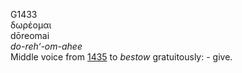G1433  
δωρέομαι  
dōreomai  
*do-reh‘-om-ahee*  
Middle voice from [1435](g1435) to *bestow* gratuitously: - give.  
